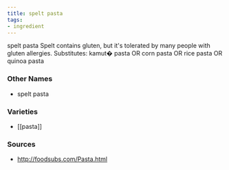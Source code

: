 ```yaml
---
title: spelt pasta
tags:
- ingredient
---
```

spelt pasta Spelt contains gluten, but it's tolerated by many people with gluten allergies. Substitutes: kamut� pasta OR corn pasta OR rice pasta OR quinoa pasta

### Other Names

* spelt pasta

### Varieties

* [[pasta]]

### Sources
* http://foodsubs.com/Pasta.html
